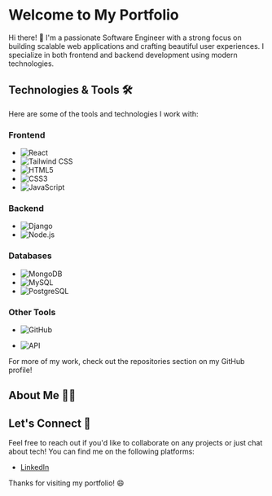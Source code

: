 # Welcome to My Portfolio

Hi there! 👋 I'm a passionate Software Engineer with a strong focus on building scalable web applications and crafting beautiful user experiences. I specialize in both frontend and backend development using modern technologies. 

## Technologies & Tools 🛠️

Here are some of the tools and technologies I work with:

### Frontend
- ![React](https://img.shields.io/badge/-React-61DAFB?style=flat&logo=react&logoColor=white)
- ![Tailwind CSS](https://img.shields.io/badge/-Tailwind%20CSS-38B2AC?style=flat&logo=tailwind-css&logoColor=white)
- ![HTML5](https://img.shields.io/badge/-HTML5-E34F26?style=flat&logo=html5&logoColor=white)
- ![CSS3](https://img.shields.io/badge/-CSS3-1572B6?style=flat&logo=css3&logoColor=white)
- ![JavaScript](https://img.shields.io/badge/-JavaScript-F7DF1E?style=flat&logo=javascript&logoColor=black)

### Backend
- ![Django](https://img.shields.io/badge/-Django-092E20?style=flat&logo=django&logoColor=white)
- ![Node.js](https://img.shields.io/badge/-Node.js-339933?style=flat&logo=node.js&logoColor=white)

### Databases
- ![MongoDB](https://img.shields.io/badge/-MongoDB-47A248?style=flat&logo=mongodb&logoColor=white)
- ![MySQL](https://img.shields.io/badge/-MySQL-4479A1?style=flat&logo=mysql&logoColor=white)
- ![PostgreSQL](https://img.shields.io/badge/-PostgreSQL-336791?style=flat&logo=postgresql&logoColor=white)

### Other Tools
- ![GitHub](https://img.shields.io/badge/-GitHub-181717?style=flat&logo=github&logoColor=white)

- ![API](https://img.shields.io/badge/-RESTful%20API-00A5CF?style=flat&logo=swagger&logoColor=white)



  
For more of my work, check out the repositories section on my GitHub profile!

## About Me 🧑‍💻




## Let's Connect 🤝

Feel free to reach out if you'd like to collaborate on any projects or just chat about tech! You can find me on the following platforms:

- [LinkedIn](https://www.linkedin.com/in/edwin-metto-367a99331?utm_source=share&utm_campaign=share_via&utm_content=profile&utm_medium=android_app)
  

Thanks for visiting my portfolio! 😄
